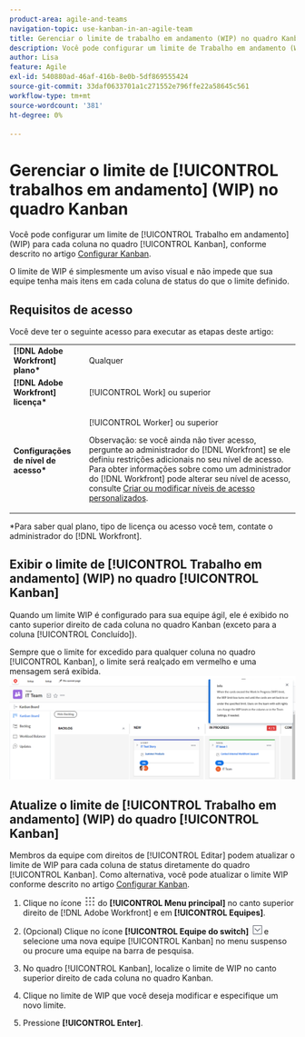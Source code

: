 ```yaml
---
product-area: agile-and-teams
navigation-topic: use-kanban-in-an-agile-team
title: Gerenciar o limite de trabalho em andamento (WIP) no quadro Kanban
description: Você pode configurar um limite de Trabalho em andamento (WIP) para cada coluna no quadro Kanban. O limite de WIP é simplesmente um aviso visual e não impede que sua equipe tenha mais itens em cada coluna de status do que o limite definido.
author: Lisa
feature: Agile
exl-id: 540880ad-46af-416b-8e0b-5df869555424
source-git-commit: 33daf0633701a1c271552e796ffe22a58645c561
workflow-type: tm+mt
source-wordcount: '381'
ht-degree: 0%

---
```


# Gerenciar o limite de [!UICONTROL trabalhos em andamento] (WIP) no quadro Kanban

Você pode configurar um limite de [!UICONTROL Trabalho em andamento] (WIP) para cada coluna no quadro [!UICONTROL Kanban], conforme descrito no artigo [Configurar Kanban](../../agile/get-started-with-agile-in-workfront/configure-kanban.md).

O limite de WIP é simplesmente um aviso visual e não impede que sua equipe tenha mais itens em cada coluna de status do que o limite definido.

## Requisitos de acesso

Você deve ter o seguinte acesso para executar as etapas deste artigo:

<table style="table-layout:auto"> 
 <col> 
 <col> 
 <tbody> 
  <tr> 
   <td role="rowheader"><strong>[!DNL Adobe Workfront] plano*</strong></td> 
   <td> <p>Qualquer</p> </td> 
  </tr> 
  <tr> 
   <td role="rowheader"><strong>[!DNL Adobe Workfront] licença*</strong></td> 
   <td> <p>[!UICONTROL Work] ou superior</p> </td> 
  </tr> 
  <tr> 
   <td role="rowheader"><strong>Configurações de nível de acesso*</strong></td> 
   <td> <p>[!UICONTROL Worker] ou superior</p> <p>Observação: se você ainda não tiver acesso, pergunte ao administrador do [!DNL Workfront] se ele definiu restrições adicionais no seu nível de acesso. Para obter informações sobre como um administrador do [!DNL Workfront] pode alterar seu nível de acesso, consulte <a href="../../administration-and-setup/add-users/configure-and-grant-access/create-modify-access-levels.md" class="MCXref xref">Criar ou modificar níveis de acesso personalizados</a>.</p> </td> 
  </tr> 
 </tbody> 
</table>

&#42;Para saber qual plano, tipo de licença ou acesso você tem, contate o administrador do [!DNL Workfront].

## Exibir o limite de [!UICONTROL Trabalho em andamento] (WIP) no quadro [!UICONTROL Kanban]

Quando um limite WIP é configurado para sua equipe ágil, ele é exibido no canto superior direito de cada coluna no quadro Kanban (exceto para a coluna [!UICONTROL Concluído]).

Sempre que o limite for excedido para qualquer coluna no quadro [!UICONTROL Kanban], o limite será realçado em vermelho e uma mensagem será exibida.\
![Limite de WIP](assets/kanban-wip.png)

## Atualize o limite de [!UICONTROL Trabalho em andamento] (WIP) do quadro [!UICONTROL Kanban]

Membros da equipe com direitos de [!UICONTROL Editar] podem atualizar o limite de WIP para cada coluna de status diretamente do quadro [!UICONTROL Kanban]. Como alternativa, você pode atualizar o limite WIP conforme descrito no artigo [Configurar Kanban](../../agile/get-started-with-agile-in-workfront/configure-kanban.md).

1. Clique no ícone ![](assets/main-menu-icon.png) do **[!UICONTROL Menu principal]** no canto superior direito de [!DNL Adobe Workfront] e em **[!UICONTROL Equipes]**.

1. (Opcional) Clique no ícone **[!UICONTROL Equipe do switch]** ![Ícone da equipe do switch](assets/switch-team-icon.png) e selecione uma nova equipe [!UICONTROL Kanban] no menu suspenso ou procure uma equipe na barra de pesquisa.

1. No quadro [!UICONTROL Kanban], localize o limite de WIP no canto superior direito de cada coluna no quadro Kanban.
1. Clique no limite de WIP que você deseja modificar e especifique um novo limite.
1. Pressione **[!UICONTROL Enter]**.
